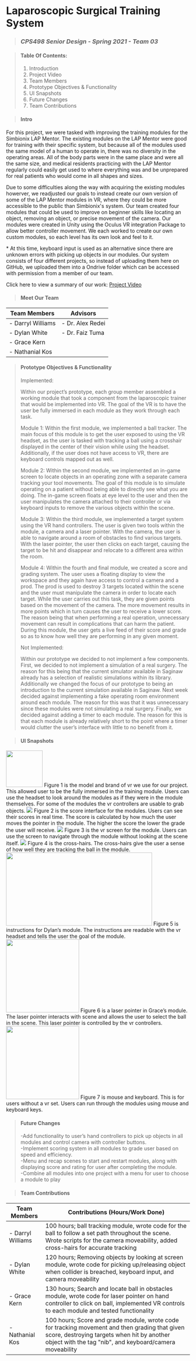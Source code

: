 # Laparoscopic Surgical Training System
> ### _CPS498 Senior Design - Spring 2021 - Team 03_

> #### Table Of Contents:
> 1. Introduction  
> 2. Project Video  
> 3. Team Members  
> 4. Prototype Objectives & Functionality  
> 5. UI Snapshots  
> 6. Future Changes  
> 7. Team Contributions  


> #### Intro
   For this project, we were tasked with improving the training modules for the Simbionix LAP Mentor. The existing modules on the LAP Mentor were good for training with their specific system, but because all of the modules used the same model of a human to operate in, there was no diversity in the operating areas. All of the body parts were in the same place and were all the same size, and medical residents practicing with the LAP Mentor regularly could easily get used to where everything was and be unprepared for real patients who would come in all shapes and sizes. 
   
   Due to some difficulties along the way with acquiring the existing modules howerver, we readjusted our goals to instead create our own version of some of the LAP Mentor modules in VR, where they could be more accessible to the public than Simbionix's system. Our team created four modules that could be used to improve on beginner skills like locating an object, removing an object, or precise movement of the camera. Our modules were created in Unity using the Oculus VR integration Package to allow better controller movement. We each worked to create our own custom modules, so each level has its own look and feel to it.
   
   \* At this time, keyboard input is used as an alternative since there are unknown errors with picking up objects in our modules.  Our system consists of four different projects, so instead of uploading them here on GitHub, we uploaded them into a Ondrive folder which can be accessed with permission from a member of our team. 

Click here to view a summary of our work: <a href="https://youtu.be/mgTneG63id8">Project Video</a>


> #### Meet Our Team
|   Team Members    |     Advisors     |
| ----------------- | ---------------- |
| - Darryl Williams | - Dr. Alex Redei |
| - Dylan White     | - Dr. Faiz Tuma  |
| - Grace Kern      |
| - Nathanial Kos   |


> #### Prototype Objectives & Functionality
> Implemented:
> 
> Within our project’s prototype, each group member assembled a working module that took a component from the laparoscopic trainer that would be implemented into VR. The goal of the VR is to have the user be fully immersed in each module as they work through each task. 
> 
> Module 1: Within the first module, we implemented a ball tracker. The main focus of this module is to get the user exposed to using the VR headset, as the user is tasked with tracking a ball using a crosshair displayed in the center of their vision while using the headset. Additionally, if the user does not have access to VR, there are keyboard controls mapped out as well. 
> 
> Module 2: Within the second module, we implemented an in-game screen to locate objects in an operating zone with a separate camera tracking your tool movements. The goal of this module is to simulate operating on a patient without being able to directly see what you are doing. The in-game screen floats at eye level to the user and then the user manipulates the camera attached to their controller or via keyboard inputs to remove the various objects within the scene. 
> 
> Module 3: Within the third module, we implemented a target system using the VR hand controllers. The user is given two tools within the module, a camera and a laser pointer. With the camera, the user is able to navigate around a room of obstacles to find various targets. With the laser pointer, the user then clicks on each target, causing the target to be hit and disappear and relocate to a different area within the room. 
> 
> Module 4: Within the fourth and final module, we created a score and grading system. The user uses a floating display to view the workspace and they again have access to control a camera and a prod. The prod is used to destroy 3 targets located within the scene and the user must manipulate the camera in order to locate each target. While the user carries out this task, they are given points based on the movement of the camera. The more movement results in more points which in turn causes the user to receive a lower score. The reason being that when performing a real operation, unnecessary movement can result in complications that can harm the patient. During this module, the user gets a live feed of their score and grade so as to know how well they are performing in any given moment. 
> 
> Not Implemented: 
> 
> Within our prototype we decided to not implement a few components. First, we decided to not implement a simulation of a real surgery. The reason for this being that the current simulator available in Saginaw already has a selection of realistic simulations within its library. Additionally we changed the focus of our prototype to being an introduction to the current simulation available in Saginaw. Next week decided against implementing a fake operating room environment around each module. The reason for this was that it was unnecessary since these modules were not simulating a real surgery. Finally, we decided against adding a timer to each module. The reason for this is that each module is already relatively short to the point where a timer would clutter the user’s interface with little to no benefit from it.


> #### UI Snapshots
<img src = "https://user-images.githubusercontent.com/45323165/116798099-5b758700-aaba-11eb-96bd-451b475f14da.png"  width="100" height="100"> 
 Figure 1 is the model and brand of vr we use for our project. This allowed user to be the fully immersed in the training module. Users can use the headset to look around the modules as if they were in the module themselves. For some of the modules the vr controllers are usable to grab objects. 


<img src = "https://user-images.githubusercontent.com/45323165/116798727-a2667b00-aac0-11eb-9693-f84bf0a68d09.png">
Figure 2 is the score interface for the modules. Users can see their scores in real time. The score is calculated by how much the user moves the pointer in the module. The higher the score the lower the grade the user will receive. 

<img src  = "https://user-images.githubusercontent.com/45323165/116798978-e22e6200-aac2-11eb-9ff4-dd142f810d21.png"> 
Figure 3 is the vr screen for the module. Users can use the screen to navigate through the module without looking at the scene itself. 

<img src ="https://user-images.githubusercontent.com/45323165/116799276-f889ed00-aac5-11eb-8415-a6c132fbece6.png">
Figure 4 is the cross-hairs. The cross-hairs give the user a sense of how well they are tracking the ball in the module. 

<img src ="https://user-images.githubusercontent.com/45323165/116799482-bc578c00-aac7-11eb-80ad-1ef70cd1fd6e.png" width="400" height="200">
Figure 5 is instructions for Dylan’s module. The instructions are readable with the vr headset and tells the user the goal of the module. 

<img src ="https://user-images.githubusercontent.com/45323165/116799730-d80f6200-aac8-11eb-80d7-42a474181098.png" width="200" height="200">
Figure 6 is a laser pointer in Grace’s module. The laser pointer interacts with scene and allows the user to select the ball in the scene. This laser pointer is controlled by the vr controllers. 

<img src="https://user-images.githubusercontent.com/45323165/116800015-3a696200-aacb-11eb-9963-63020db2b573.png" width="200" height="200">
Figure 7 is mouse and keyboard. This is for users without a vr set. Users can run through the modules using mouse and keyboard keys. 
 
 
> #### Future Changes    
> -Add functionality to user’s hand controllers to pick up objects in all modules and control camera with controller buttons.     
> -Implement scoring system in all modules to grade user based on speed and efficiency.     
> -Menu and recap scenes to start and restart modules, along with displaying score and rating for user after completing the module.     
> -Combine all modules into one project with a menu for user to choose a module to play    


> #### Team Contributions
|   Team Members    |   Contributions (Hours/Work Done)   |
| ----------------- | ----------------- |
| - Darryl Williams | 100 hours; ball tracking module, wrote code for the ball to follow a set path throughout the scene. Wrote scripts for the camera moveability, added cross-hairs for accurate tracking  |
| - Dylan White     | 120 hours; Removing objects by looking at screen module, wrote code for picking up/releasing object when collider is breached, keyboard input, and camera moveability |
| - Grace Kern      | 130 hours; Search and locate ball in obstacles module, wrote code for laser pointer on hand controller to click on ball, implemented VR controls to each module and tested functionality |                  |
| - Nathanial Kos   | 100 hours; Score and grade module, wrote code for tracking movement and then grading that given score, destroying targets when hit by another object with the tag "nib", and keyboard/camera moveability |
